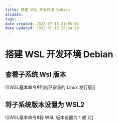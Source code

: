 ```yaml
---
title: 搭建 WSL 开发环境 Debian
aliases: 
tags: 
date created: 2022-07-18 21:05:03
date updated: 2022-07-18 22:34:29
---
```


# 搭建 WSL 开发环境 Debian

## 查看子系统 Wsl 版本

![[WSL基本命令#列出已安装的 Linux 发行版]]

## 将子系统版本设置为 WSL2

![[WSL基本命令#将 WSL 版本设置为 1 或 2]]
